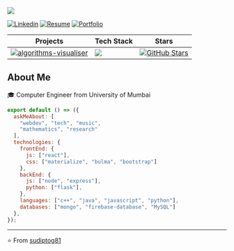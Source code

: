 <img src="https://i.ibb.co/nMQ1K7D/Github-Header.png" />

[![Linkedin](https://img.shields.io/badge/-LinkedIn-222222?style=flat-square&logo=Linkedin&logoColor=white&link=https://www.linkedin.com/in/sudiptoghosh99/)](https://www.linkedin.com/in/dipesh-patil/)
[![Resume](https://img.shields.io/badge/-Resume-orange)](https://dipeshpatil.github.io/resume/)
[![Portfolio](https://img.shields.io/badge/-Portfolio-yellow)](https://dipeshpatil.github.io/)

| Projects              | Tech Stack | Stars |
|-----------------------|------|-------|
| [![algorithms-visualiser](https://img.shields.io/badge/%20-algorithms--visualiser-blueviolet)](https://github.com/dipeshpatil/algorithms-visualiser) |  ![](https://img.shields.io/badge/React%20JS-%20-blue)    |   [![GitHub Stars](https://img.shields.io/github/stars/dipeshpatil/algorithms-visualiser?style=social)](https://github.com/dipeshpatil/algorithms-visualiser/stargazers)  |

## About Me
🎓 Computer Engineer from University of Mumbai 

```js
export default () => ({
  askMeAbout: [
    "webdev", "tech", "music",
    "mathematics", "research"
  ],
  technologies: {
    frontEnd: {
      js: ["react"],
      css: ["materialize", "bulma", "bootstrap"]
    },
    backEnd: {
      js: ["node", "express"],
      python: ["flask"],
    },
    languages: ["c++", "java", "javascript", "python"],
    databases: ["mongo", "firebase-database", "MySQL"]
  },
});
```
---

⭐️ From [sudiptog81](https://github.com/sudiptog81)

